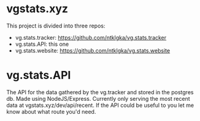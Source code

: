 # vgstats.xyz
This project is divided into three repos:

* vg.stats.tracker: https://github.com/ntklgka/vg.stats.tracker
* vg.stats.API: this one
* vg.stats.website: https://github.com/ntklgka/vg.stats.website


# vg.stats.API
The API for the data gathered by the vg.tracker and stored in the postgres db. Made using NodeJS/Express.
Currently only serving the most recent data at vgstats.xyz/dev/api/recent. If the API could be useful to you let me know about what route you'd need.
